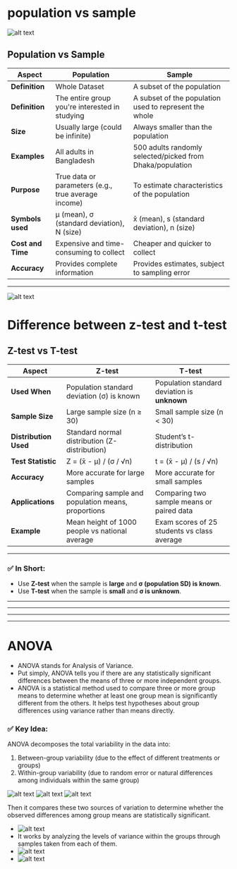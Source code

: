 # population vs  sample

![alt text](assets/population_vs_sample.png)


## Population vs Sample

| **Aspect**        | **Population**                                       | **Sample**                                              |
|-------------------|------------------------------------------------------|----------------------------------------------------------|
| **Definition**     | Whole Dataset       | A subset of the population    |
| **Definition**     | The entire group you're interested in studying       | A subset of the population used to represent the whole   |
| **Size**          | Usually large (could be infinite)                    | Always smaller than the population                       |
| **Examples**       | All adults in Bangladesh                             | 500 adults randomly selected/picked from Dhaka/population                  |
| **Purpose**        | True data or parameters (e.g., true average income) | To estimate characteristics of the population            |
| **Symbols used**   | μ (mean), σ (standard deviation), N (size)           | x̄ (mean), s (standard deviation), n (size)              |
| **Cost and Time** | Expensive and time-consuming to collect              | Cheaper and quicker to collect                           |
| **Accuracy**      | Provides complete information                         | Provides estimates, subject to sampling error            |

---


![alt text](assets/population_vs_sample-2.png)



# Difference between z-test and t-test


## Z-test vs T-test

| **Aspect**               | **Z-test**                                           | **T-test**                                           |
|--------------------------|------------------------------------------------------|------------------------------------------------------|
| **Used When**            | Population standard deviation (σ) is known          | Population standard deviation is **unknown**         |
| **Sample Size**          | Large sample size (n ≥ 30)                          | Small sample size (n < 30)                          |
| **Distribution Used**    | Standard normal distribution (Z-distribution)       | Student’s t-distribution                            |
| **Test Statistic**       | Z = (x̄ - μ) / (σ / √n)                              | t = (x̄ - μ) / (s / √n)                              |
| **Accuracy**             | More accurate for large samples                     | More accurate for small samples                     |
| **Applications**         | Comparing sample and population means, proportions | Comparing two sample means or paired data           |
| **Example**              | Mean height of 1000 people vs national average      | Exam scores of 25 students vs class average         |

---

### ✅ In Short:
- Use **Z-test** when the sample is **large** and **σ (population SD) is known**.
- Use **T-test** when the sample is **small** and **σ is unknown**.









---------------
---------------
---------------
---------------


# ANOVA
- ANOVA stands for Analysis of Variance. 
- Put simply, ANOVA tells you if there are any statistically significant differences between the means of three or more independent groups.
- ANOVA is a statistical method used to compare three or more group means to determine whether at least one group mean is significantly different from the others. It helps test hypotheses about group differences using variance rather than means directly.
### ✅ Key Idea:

ANOVA decomposes the total variability in the data into:

1. Between-group variability (due to the effect of different treatments or groups)
2. Within-group variability (due to random error or natural differences among individuals within the same group)

![alt text](assets/ht_annova.png)
![alt text](assets/ht_annova_2.png)
![alt text](assets/ht_annova_3.png)

Then it compares these two sources of variation to determine whether the observed differences among group means are statistically significant.
- ![alt text](assets/annova.png)
- It works by analyzing the levels of variance within the groups through samples taken from each of them.
- ![alt text](assets/annova_2.png)
- ![alt text](assets/annova_3.png)
